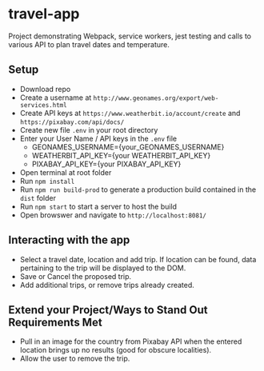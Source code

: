 # travel-app

Project demonstrating Webpack, service workers, jest testing and calls to various API to plan travel dates and temperature.

## Setup

- Download repo
- Create a username at `http://www.geonames.org/export/web-services.html`
- Create API keys at `https://www.weatherbit.io/account/create` and `https://pixabay.com/api/docs/`
- Create new file `.env` in your root directory
- Enter your User Name / API keys in the `.env` file
    - GEONAMES_USERNAME={your_GEONAMES_USERNAME}
    - WEATHERBIT_API_KEY={your WEATHERBIT_API_KEY}
    - PIXABAY_API_KEY={your PIXABAY_API_KEY}
- Open terminal at root folder
- Run `npm install`
- Run `npm run build-prod` to generate a production build contained in the `dist` folder
- Run `npm start` to start a server to host the build
- Open browswer and navigate to `http://localhost:8081/`

## Interacting with the app

- Select a travel date, location and add trip. If location can be found, data pertaining to the trip will be displayed to the DOM.
- Save or Cancel the proposed trip.
- Add additional trips, or remove trips already created.

## Extend your Project/Ways to Stand Out Requirements Met
- Pull in an image for the country from Pixabay API when the entered location brings up no results (good for obscure localities).
- Allow the user to remove the trip.